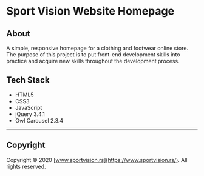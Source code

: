 # Sport Vision Website Homepage

## About

A simple, responsive homepage for a clothing and footwear online store.  
The purpose of this project is to put front-end development skills into practice and acquire new skills throughout the development process.

## Tech Stack

* HTML5
* CSS3
* JavaScript
* jQuery 3.4.1
* Owl Carousel 2.3.4

---

## Copyright

Copyright &copy; 2020 [www.sportvision.rs](https://www.sportvision.rs/). All rights reserved.
